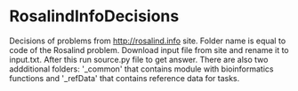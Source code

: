 # RosalindInfoDecisions
Decisions of problems from http://rosalind.info site.
Folder name is equal to code of the Rosalind problem. Download input file from site and rename it to input.txt. After this run source.py file to get answer.
There are also two addditional folders: '_common' that contains module with bioinformatics functions and '_refData' that contains reference data for tasks.